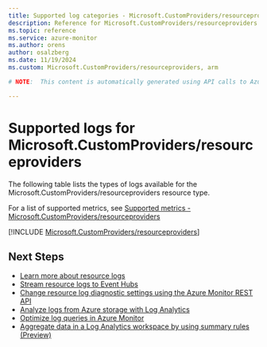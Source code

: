 ```yaml
---
title: Supported log categories - Microsoft.CustomProviders/resourceproviders
description: Reference for Microsoft.CustomProviders/resourceproviders in Azure Monitor Logs.
ms.topic: reference
ms.service: azure-monitor
ms.author: orens
author: osalzberg
ms.date: 11/19/2024
ms.custom: Microsoft.CustomProviders/resourceproviders, arm

# NOTE:  This content is automatically generated using API calls to Azure. Any edits made on these files will be overwritten in the next run of the script. 

---
```





# Supported logs for Microsoft.CustomProviders/resourceproviders  
The following table lists the types of logs available for the Microsoft.CustomProviders/resourceproviders resource type.
  
  
  
For a list of supported metrics, see [Supported metrics - Microsoft.CustomProviders/resourceproviders](../supported-metrics/microsoft-customproviders-resourceproviders-metrics.md)  
  

  
[!INCLUDE [Microsoft.CustomProviders/resourceproviders](~/reusable-content/ce-skilling/azure/includes/azure-monitor/reference/logs/microsoft-customproviders-resourceproviders-logs-include.md)]  
  

## Next Steps

* [Learn more about resource logs](/azure/azure-monitor/essentials/platform-logs-overview)
* [Stream resource logs to Event Hubs](/azure/azure-monitor/essentials/resource-logs#send-to-azure-event-hubs)
* [Change resource log diagnostic settings using the Azure Monitor REST API](/rest/api/monitor/diagnosticsettings)
* [Analyze logs from Azure storage with Log Analytics](/azure/azure-monitor/essentials/resource-logs#send-to-log-analytics-workspace)
* [Optimize log queries in Azure Monitor](/azure/azure-monitor/logs/query-optimization)
* [Aggregate data in a Log Analytics workspace by using summary rules (Preview)](/azure/azure-monitor/logs/summary-rules)